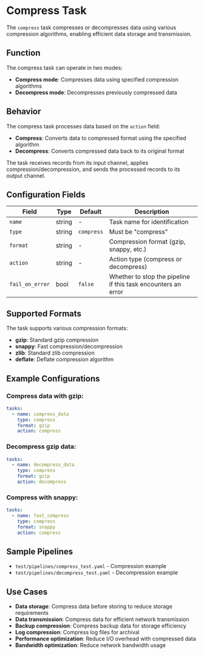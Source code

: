 # Compress Task

The `compress` task compresses or decompresses data using various compression algorithms, enabling efficient data storage and transmission.

## Function

The compress task can operate in two modes:
- **Compress mode**: Compresses data using specified compression algorithms
- **Decompress mode**: Decompresses previously compressed data

## Behavior

The compress task processes data based on the `action` field:
- **Compress**: Converts data to compressed format using the specified algorithm
- **Decompress**: Converts compressed data back to its original format

The task receives records from its input channel, applies compression/decompression, and sends the processed records to its output channel.

## Configuration Fields

| Field | Type | Default | Description |
|-------|------|---------|-------------|
| `name` | string | - | Task name for identification |
| `type` | string | `compress` | Must be "compress" |
| `format` | string | - | Compression format (gzip, snappy, etc.) |
| `action` | string | - | Action type (compress or decompress) |
| `fail_on_error` | bool | `false` | Whether to stop the pipeline if this task encounters an error |

## Supported Formats

The task supports various compression formats:
- **gzip**: Standard gzip compression
- **snappy**: Fast compression/decompression
- **zlib**: Standard zlib compression
- **deflate**: Deflate compression algorithm

## Example Configurations

### Compress data with gzip:
```yaml
tasks:
  - name: compress_data
    type: compress
    format: gzip
    action: compress
```

### Decompress gzip data:
```yaml
tasks:
  - name: decompress_data
    type: compress
    format: gzip
    action: decompress
```

### Compress with snappy:
```yaml
tasks:
  - name: fast_compress
    type: compress
    format: snappy
    action: compress
```

## Sample Pipelines

- `test/pipelines/compress_test.yaml` - Compression example
- `test/pipelines/decompress_test.yaml` - Decompression example

## Use Cases

- **Data storage**: Compress data before storing to reduce storage requirements
- **Data transmission**: Compress data for efficient network transmission
- **Backup compression**: Compress backup data for storage efficiency
- **Log compression**: Compress log files for archival
- **Performance optimization**: Reduce I/O overhead with compressed data
- **Bandwidth optimization**: Reduce network bandwidth usage